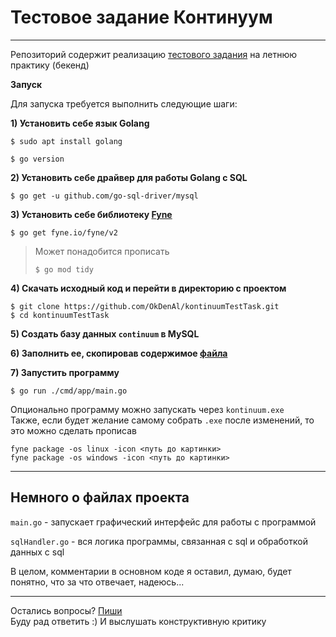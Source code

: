 # Тестовое задание Континуум
***
Репозиторий содержит реализацию 
[тестового задания](https://docs.google.com/document/d/1T7D0vDoxE2aBE37lxp22vPxlgZNLd3eg/edit)
на летнюю практику (бекенд)

**Запуск**

Для запуска требуется выполнить следующие шаги:

**1) Установить себе язык Golang**
```
$ sudo apt install golang

$ go version
```
**2) Установить себе драйвер для работы Golang с SQL**

```
$ go get -u github.com/go-sql-driver/mysql
```

**3) Установить себе библиотеку [Fyne](https://developer.fyne.io/started/)**

```
$ go get fyne.io/fyne/v2
```
>Может понадобится прописать
>```
>$ go mod tidy
>```

**4) Скачать исходный код и перейти в директорию с проектом**
```
$ git clone https://github.com/OkDenAl/kontinuumTestTask.git
$ cd kontinuumTestTask
```

**5) Создать базу данных `continuum` в MySQL**

**6) Заполнить ее, скопировав содержимое [файла](https://github.com/OkDenAl/kontinuumTestTask/blob/main/sql/continuum.sql)**

**7) Запустить программу**
```
$ go run ./cmd/app/main.go
```
Опционально программу можно запускать через `kontinuum.exe`  
Также, если будет желание самому собрать `.exe` после изменений,
то это можно сделать прописав 
```
fyne package -os linux -icon <путь до картинки>
fyne package -os windows -icon <путь до картинки>
```
***
## Немного о файлах проекта

`main.go` - запускает графический интерфейс для работы с программой

`sqlHandler.go` - вся логика программы, связанная с sql и обработкой данных с sql

В целом, комментарии в основном коде я оставил, думаю, будет понятно, что за что отвечает, надеюсь...

***

Остались вопросы? [Пиши](https://vk.com/d.okutin)  
Буду рад ответить :) И выслушать конструктивную критику

